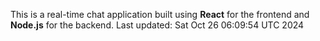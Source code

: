 This is a real-time chat application built using **React** for the frontend and **Node.js** for the backend.
Last updated: Sat Oct 26 06:09:54 UTC 2024
